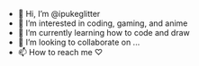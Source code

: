 - 👋 Hi, I’m @ipukeglitter
- 👀 I’m interested in coding, gaming, and anime
- 🌱 I’m currently learning how to code and draw
- 💞️ I’m looking to collaborate on ...
- 📫 How to reach me ♡

<!---
ipukeglitter/ipukeglitter is a ✨ special ✨ repository because its `README.md` (this file) appears on your GitHub profile.
You can click the Preview link to take a look at your changes.
--->
